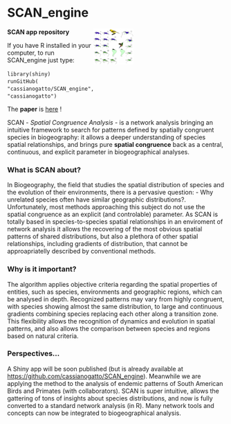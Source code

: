 <h1 style = "float:letf;"> SCAN_engine </h1>
 <div class = "container" style = "display: flex">
   <column width = 50% style = "float:left; align:center; ">
    <strong>SCAN app repository</strong><br>
    <p>If you have R installed in your computer, to run SCAN_engine just type:</p>
    <code>library(shiny)</code>
    <br>
    <code>runGitHub( "cassianogatto/SCAN_engine", "cassianogatto")</code>
  </column>
  <column width = 45% style = "float:right;">
    <img width = 30%  src = "scan_maps_Icterus_Amazilia.png">
  </column>
</div>

The **paper** is [here](https://journals.plos.org/plosone/article?id=10.1371/journal.pone.0245818) !

SCAN - *Spatial Congruence Analysis* - is a network analysis bringing an intuitive framework to search for patterns defined by spatially congruent species in biogeography: it allows a deeper understanding of species spatial relationships, and brings pure __spatial congruence__ back as a central, continuous, and explicit parameter in biogeographical analyses.

### What is SCAN about?
In Biogeography, the  field that studies the spatial distribution of species and the evolution of their environments, there is a pervasive question: - Why unrelated species often have similar geographic distributions?. Unfortunately, most methods approaching this subject do not use the spatial congruence as an explicit (and controlable) parameter. As SCAN is totally based in species-to-species spatial relationships in an enviroment of network analysis it allows the recovering of the most obvious spatial patterns of shared distributions, but also a plethora of other spatial relationships, including gradients of distribution, that cannot be approapriatelly described by conventional methods.

### Why is it important?

The algorithm applies objective criteria regarding the spatial properties of entities, such as species, environments and geographic regions, which can be analysed in depth. Recognized patterns may vary from highly congruent, with species showing almost the same distribution, to large and continuous gradients combining species replacing each other along a transition zone. This flexibility allows  the recognition of dynamics and evolution in spatial patterns, and also allows the comparison between species and regions based on natural criteria.

### Perspectives...
A Shiny app will be soon published (but is already available at https://github.com/cassianogatto/SCAN_engine). Meanwhile we are applying the method to the analysis of endemic patterns of South American Birds and Primates (with collaborators). SCAN is super intuitive, allows the gattering of tons of insights about species distributions, and now is fully converted to a standard network analysis (in R). Many network tools and concepts can now be integrated to biogeographical analysis.

